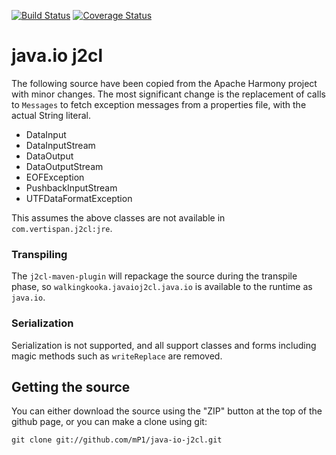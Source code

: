 [![Build Status](https://travis-ci.com/mP1/java-io-j2cl.svg?branch=master)](https://travis-ci.com/mP1/java-io-j2cl.svg?branch=master)
[![Coverage Status](https://coveralls.io/repos/github/mP1/java-io-j2cl/badge.svg?branch=master)](https://coveralls.io/github/mP1/java-io-j2cl?branch=master)

# java.io j2cl

The following source have been copied from the Apache Harmony project with minor changes. The most significant change
is the replacement of calls to `Messages` to fetch exception messages from a properties file, with the actual String literal.

- DataInput
- DataInputStream
- DataOutput
- DataOutputStream
- EOFException
- PushbackInputStream
- UTFDataFormatException

This assumes the above classes are not available in `com.vertispan.j2cl:jre`.



### Transpiling

The `j2cl-maven-plugin` will repackage the source during the transpile phase, so `walkingkooka.javaioj2cl.java.io`
is available to the runtime as `java.io`. 



### Serialization

Serialization is not supported, and all support classes and forms including magic methods such as `writeReplace` are removed.



## Getting the source

You can either download the source using the "ZIP" button at the top
of the github page, or you can make a clone using git:

```
git clone git://github.com/mP1/java-io-j2cl.git
```
